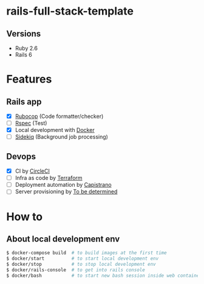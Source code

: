 # rails-full-stack-template

## Versions

- Ruby 2.6
- Rails 6

# Features

## Rails app

- [x] [Rubocop](https://github.com/rubocop-hq/rubocop) (Code formatter/checker)
- [ ] [Rspec](https://rspec.info/) (Test)
- [x] Local development with [Docker](https://www.docker.com/)
- [ ] [Sidekiq](https://github.com/mperham/sidekiq) (Background job processing)

## Devops

- [x] CI by [CircleCI](https://circleci.com/)
- [ ] Infra as code by [Terraform](http://terraform.io/)
- [ ] Deployment automation by [Capistrano](https://capistranorb.com/)
- [ ] Server provisioning by [To be determined](#)

# How to

## About local development env

```bash
$ docker-compose build  # to build images at the first time
$ docker/start          # to start local development env
$ docker/stop           # to stop local development env
$ docker/rails-console  # to get into rails console
$ docker/bash           # to start new bash session inside web container
```

